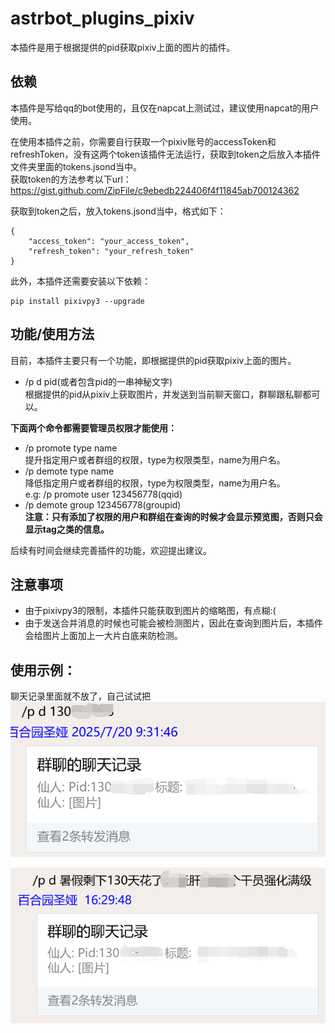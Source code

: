 # astrbot_plugins_pixiv
本插件是用于根据提供的pid获取pixiv上面的图片的插件。

## 依赖
本插件是写给qq的bot使用的，且仅在napcat上测试过，建议使用napcat的用户使用。  

在使用本插件之前，你需要自行获取一个pixiv账号的accessToken和refreshToken，没有这两个token该插件无法运行，获取到token之后放入本插件文件夹里面的tokens.jsond当中。  
获取token的方法参考以下url：https://gist.github.com/ZipFile/c9ebedb224406f4f11845ab700124362

获取到token之后，放入tokens.jsond当中，格式如下：
```
{
    "access_token": "your_access_token",
    "refresh_token": "your_refresh_token"
}
```

此外，本插件还需要安装以下依赖：
```angular2html
pip install pixivpy3 --upgrade
```


## 功能/使用方法
目前，本插件主要只有一个功能，即根据提供的pid获取pixiv上面的图片。

- /p d pid(或者包含pid的一串神秘文字)  
根据提供的pid从pixiv上获取图片，并发送到当前聊天窗口，群聊跟私聊都可以。

**下面两个命令都需要管理员权限才能使用：**
- /p promote type name  
提升指定用户或者群组的权限，type为权限类型，name为用户名。  
- /p demote type name  
降低指定用户或者群组的权限，type为权限类型，name为用户名。  
e.g: /p promote user 123456778(qqid)  
-    /p demote group 123456778(groupid)  
**注意：只有添加了权限的用户和群组在查询的时候才会显示预览图，否则只会显示tag之类的信息。**

后续有时间会继续完善插件的功能，欢迎提出建议。    

## 注意事项
- 由于pixivpy3的限制，本插件只能获取到图片的缩略图，有点糊:(  
- 由于发送合并消息的时候也可能会被检测图片，因此在查询到图片后，本插件会给图片上面加上一大片白底来防检测。  

## 使用示例：  
聊天记录里面就不放了，自己试试把
![img.png](img.png)

![img_1.png](img_1.png)
